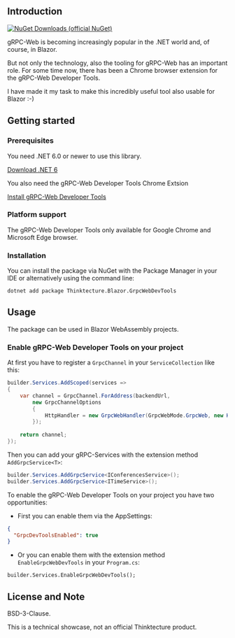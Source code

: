 ## Introduction

[![NuGet Downloads (official NuGet)](https://img.shields.io/nuget/dt/Thinktecture.Blazor.GrpcWeb.DevTools?label=NuGet%20Downloads)](https://www.nuget.org/packages/Thinktecture.Blazor.GrpcWeb.DevTools/)

gRPC-Web is becoming increasingly popular in the .NET world and, of course, in Blazor.

But not only the technology, also the tooling for gRPC-Web has an important role.
For some time now, there has been a Chrome browser extension for the gRPC-Web Developer Tools.

I have made it my task to make this incredibly useful tool also usable for Blazor :-)

## Getting started

### Prerequisites

You need .NET 6.0 or newer to use this library.

[Download .NET 6](https://dotnet.microsoft.com/download/dotnet/6.0)

You also need the gRPC-Web Developer Tools Chrome Extsion

[Install gRPC-Web Developer Tools](https://chrome.google.com/webstore/detail/grpc-web-developer-tools/kanmilmfkjnoladbbamlclhccicldjaj)


### Platform support

The gRPC-Web Developer Tools only available for Google Chrome and Microsoft Edge browser.

### Installation

You can install the package via NuGet with the Package Manager in your IDE or alternatively using the command line:

```
dotnet add package Thinktecture.Blazor.GrpcWebDevTools
```

## Usage

The package can be used in Blazor WebAssembly projects.


### Enable gRPC-Web Developer Tools on your project

At first you have to register a `GrpcChannel` in your `ServiceCollection` like this:

```csharp
builder.Services.AddScoped(services =>
{
    var channel = GrpcChannel.ForAddress(backendUrl, 
        new GrpcChannelOptions 
        { 
            HttpHandler = new GrpcWebHandler(GrpcWebMode.GrpcWeb, new HttpClientHandler()) 
        });
        
    return channel;
});
```

Then you can add your gRPC-Services with the extension method `AddGrpcService<T>`:

```csharp
builder.Services.AddGrpcService<IConferencesService>();
builder.Services.AddGrpcService<ITimeService>();
```

To enable the gRPC-Web Developer Tools on your project you have two opportunities:

- First you can enable them via the AppSettings:

```json
{
  "GrpcDevToolsEnabled": true
}
```

- Or you can enable them with the extension method `EnableGrpcWebDevTools` in your `Program.cs`:

```
builder.Services.EnableGrpcWebDevTools();
```

## License and Note

BSD-3-Clause.

This is a technical showcase, not an official Thinktecture product.

